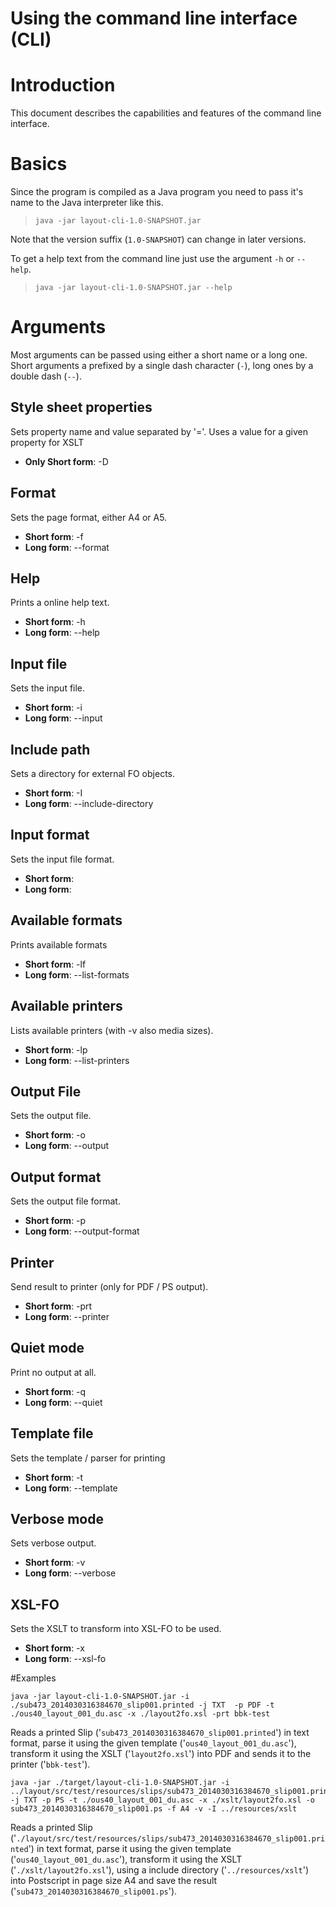 Using the command line interface (CLI)
======================================

# Introduction
This document describes the capabilities and features of the command line interface.

# Basics
Since the program is compiled as a Java program you need to pass it's name to the Java interpreter like this.
> `java -jar layout-cli-1.0-SNAPSHOT.jar`

Note that the version suffix (`1.0-SNAPSHOT`) can change in later versions.

To get a help text from the command line just use the argument `-h` or `--help`.
> `java -jar layout-cli-1.0-SNAPSHOT.jar --help`

# Arguments
Most arguments can be passed using either a short name or a long one. Short arguments a prefixed by a single dash character (`-`), long ones by a double dash (`--`).

## Style sheet properties
Sets property name and value separated by '='. Uses a value for a given property for XSLT

* **Only Short form**: -D

## Format
Sets the page format, either A4 or A5.
        
* **Short form**: -f
* **Long form**: --format

## Help
Prints a online help text.
 
* **Short form**: -h 
* **Long form**: --help

## Input file
Sets the input file.
        
* **Short form**: -i
* **Long form**: --input

## Include path
Sets a directory for external FO objects.
        
* **Short form**: -I 
* **Long form**: --include-directory

## Input format
Sets the input file format.

* **Short form**:
* **Long form**:        

## Available formats 
Prints available formats

* **Short form**: -lf
* **Long form**: --list-formats

## Available printers
Lists available printers (with -v also media sizes).

* **Short form**: -lp
* **Long form**: --list-printers

## Output File
Sets the output file.

* **Short form**: -o
* **Long form**: --output

## Output format
Sets the output file format.
        
* **Short form**: -p
* **Long form**: --output-format

## Printer
Send result to printer (only for PDF / PS output).
        
* **Short form**: -prt
* **Long form**: --printer

## Quiet mode
Print no output at all.
        
* **Short form**: -q
* **Long form**: --quiet

## Template file
Sets the template / parser for printing
        
* **Short form**: -t 
* **Long form**: --template

## Verbose mode
Sets verbose output.
        
* **Short form**: -v
* **Long form**: --verbose

## XSL-FO
Sets the XSLT to transform into XSL-FO to be used.

* **Short form**: -x
* **Long form**: --xsl-fo

#Examples

    java -jar layout-cli-1.0-SNAPSHOT.jar -i ./sub473_2014030316384670_slip001.printed -j TXT  -p PDF -t ./ous40_layout_001_du.asc -x ./layout2fo.xsl -prt bbk-test
    
Reads a printed Slip ('`sub473_2014030316384670_slip001.printed`') in text format, parse it using the given template ('`ous40_layout_001_du.asc`'), transform it using the XSLT ('`layout2fo.xsl`') into PDF and sends it to the printer ('`bbk-test`').


    java -jar ./target/layout-cli-1.0-SNAPSHOT.jar -i ../layout/src/test/resources/slips/sub473_2014030316384670_slip001.printed -j TXT -p PS -t ./ous40_layout_001_du.asc -x ./xslt/layout2fo.xsl -o sub473_2014030316384670_slip001.ps -f A4 -v -I ../resources/xslt
    
Reads a printed Slip ('`./layout/src/test/resources/slips/sub473_2014030316384670_slip001.printed`') in text format, parse it using the given template ('`ous40_layout_001_du.asc`'), transform it using the XSLT ('`./xslt/layout2fo.xsl`'), using a include directory ('`../resources/xslt`') into Postscript in page size A4 and save the result ('`sub473_2014030316384670_slip001.ps`').
